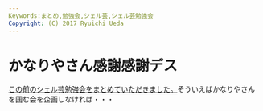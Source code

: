 ```yaml
---
Keywords:まとめ,勉強会,シェル芸,シェル芸勉強会
Copyright: (C) 2017 Ryuichi Ueda
---
```


# <!--:ja-->かなりやさん感謝感謝デス<!--:-->
<!--:ja--><a href="http://togetter.com/li/631003" target="_blank">この前のシェル芸勉強会をまとめていただきました。</a>そういえばかなりやさんを囲む会を企画しなければ・・・<!--:-->

